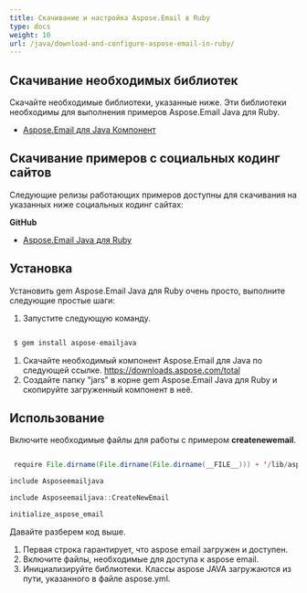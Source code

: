 ```yaml
---
title: Скачивание и настройка Aspose.Email в Ruby
type: docs
weight: 10
url: /java/download-and-configure-aspose-email-in-ruby/
---
```



## **Скачивание необходимых библиотек**
Скачайте необходимые библиотеки, указанные ниже. Эти библиотеки необходимы для выполнения примеров Aspose.Email Java для Ruby.

- [Aspose.Email для Java Компонент](https://downloads.aspose.com/total)
## **Скачивание примеров с социальных кодинг сайтов**
Следующие релизы работающих примеров доступны для скачивания на указанных ниже социальных кодинг сайтах:

**GitHub**

- [Aspose.Email Java для Ruby](https://github.com/aspose-email/Aspose.Email-for-Java/tree/master/Plugins/Aspose_Email_Java_for_Ruby)
## **Установка**
Установить gem Aspose.Email Java для Ruby очень просто, выполните следующие простые шаги:

1. Запустите следующую команду.

``` java

 $ gem install aspose-emailjava

```

1. Скачайте необходимый компонент Aspose.Email для Java по следующей ссылке.
   <https://downloads.aspose.com/total>
1. Создайте папку "jars" в корне gem Aspose.Email Java для Ruby и скопируйте загруженный компонент в неё.
## **Использование**
Включите необходимые файлы для работы с примером **createnewemail**.

``` java

 require File.dirname(File.dirname(File.dirname(__FILE__))) + '/lib/aspose-emailjava'

include Asposeemailjava

include Asposeemailjava::CreateNewEmail

initialize_aspose_email

```

Давайте разберем код выше.

1. Первая строка гарантирует, что aspose email загружен и доступен.
1. Включите файлы, необходимые для доступа к aspose email.
1. Инициализируйте библиотеки. Классы aspose JAVA загружаются из пути, указанного в файле aspose.yml.